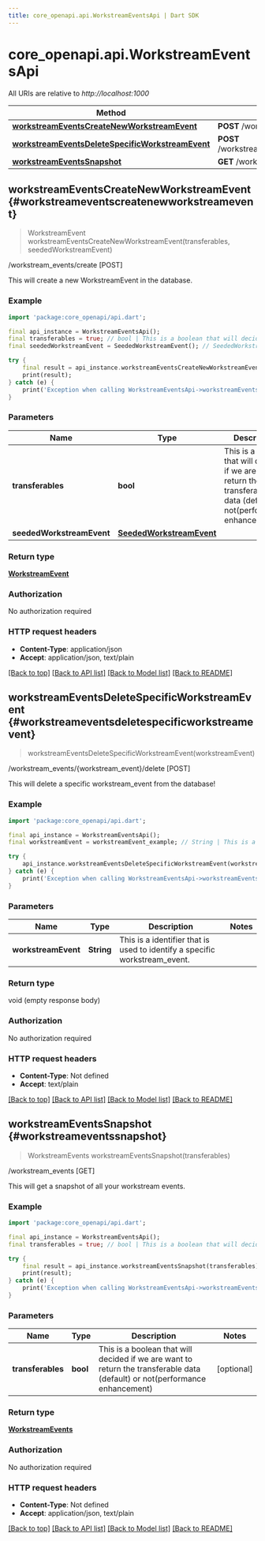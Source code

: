 ```yaml
---
title: core_openapi.api.WorkstreamEventsApi | Dart SDK
---
```


# core_openapi.api.WorkstreamEventsApi

All URIs are relative to *http://localhost:1000*

Method | HTTP request | Description
------------- | ------------- | -------------
[**workstreamEventsCreateNewWorkstreamEvent**](WorkstreamEventsApi.md#workstreameventscreatenewworkstreamevent) | **POST** /workstream_events/create | /workstream_events/create [POST]
[**workstreamEventsDeleteSpecificWorkstreamEvent**](WorkstreamEventsApi.md#workstreameventsdeletespecificworkstreamevent) | **POST** /workstream_events/{workstream_event}/delete | /workstream_events/{workstream_event}/delete [POST]
[**workstreamEventsSnapshot**](WorkstreamEventsApi.md#workstreameventssnapshot) | **GET** /workstream_events | /workstream_events [GET]


## **workstreamEventsCreateNewWorkstreamEvent** {#workstreameventscreatenewworkstreamevent}
> WorkstreamEvent workstreamEventsCreateNewWorkstreamEvent(transferables, seededWorkstreamEvent)

/workstream_events/create [POST]

This will create a new WorkstreamEvent in the database.

### Example
```dart
import 'package:core_openapi/api.dart';

final api_instance = WorkstreamEventsApi();
final transferables = true; // bool | This is a boolean that will decided if we are want to return the transferable data (default) or not(performance enhancement)
final seededWorkstreamEvent = SeededWorkstreamEvent(); // SeededWorkstreamEvent | 

try {
    final result = api_instance.workstreamEventsCreateNewWorkstreamEvent(transferables, seededWorkstreamEvent);
    print(result);
} catch (e) {
    print('Exception when calling WorkstreamEventsApi->workstreamEventsCreateNewWorkstreamEvent: $e\n');
}
```

### Parameters

Name | Type | Description  | Notes
------------- | ------------- | ------------- | -------------
 **transferables** | **bool**| This is a boolean that will decided if we are want to return the transferable data (default) or not(performance enhancement) | [optional] 
 **seededWorkstreamEvent** | [**SeededWorkstreamEvent**](SeededWorkstreamEvent.md)|  | [optional] 

### Return type

[**WorkstreamEvent**](WorkstreamEvent.md)

### Authorization

No authorization required

### HTTP request headers

 - **Content-Type**: application/json
 - **Accept**: application/json, text/plain

[[Back to top]](#) [[Back to API list]](../README.md#documentation-for-api-endpoints) [[Back to Model list]](../README.md#documentation-for-models) [[Back to README]](../README.md)

## **workstreamEventsDeleteSpecificWorkstreamEvent** {#workstreameventsdeletespecificworkstreamevent}
> workstreamEventsDeleteSpecificWorkstreamEvent(workstreamEvent)

/workstream_events/{workstream_event}/delete [POST]

This will delete a specific workstream_event from the database!

### Example
```dart
import 'package:core_openapi/api.dart';

final api_instance = WorkstreamEventsApi();
final workstreamEvent = workstreamEvent_example; // String | This is a identifier that is used to identify a specific workstream_event.

try {
    api_instance.workstreamEventsDeleteSpecificWorkstreamEvent(workstreamEvent);
} catch (e) {
    print('Exception when calling WorkstreamEventsApi->workstreamEventsDeleteSpecificWorkstreamEvent: $e\n');
}
```

### Parameters

Name | Type | Description  | Notes
------------- | ------------- | ------------- | -------------
 **workstreamEvent** | **String**| This is a identifier that is used to identify a specific workstream_event. | 

### Return type

void (empty response body)

### Authorization

No authorization required

### HTTP request headers

 - **Content-Type**: Not defined
 - **Accept**: text/plain

[[Back to top]](#) [[Back to API list]](../README.md#documentation-for-api-endpoints) [[Back to Model list]](../README.md#documentation-for-models) [[Back to README]](../README.md)

## **workstreamEventsSnapshot** {#workstreameventssnapshot}
> WorkstreamEvents workstreamEventsSnapshot(transferables)

/workstream_events [GET]

This will get a snapshot of all your workstream events.

### Example
```dart
import 'package:core_openapi/api.dart';

final api_instance = WorkstreamEventsApi();
final transferables = true; // bool | This is a boolean that will decided if we are want to return the transferable data (default) or not(performance enhancement)

try {
    final result = api_instance.workstreamEventsSnapshot(transferables);
    print(result);
} catch (e) {
    print('Exception when calling WorkstreamEventsApi->workstreamEventsSnapshot: $e\n');
}
```

### Parameters

Name | Type | Description  | Notes
------------- | ------------- | ------------- | -------------
 **transferables** | **bool**| This is a boolean that will decided if we are want to return the transferable data (default) or not(performance enhancement) | [optional] 

### Return type

[**WorkstreamEvents**](WorkstreamEvents.md)

### Authorization

No authorization required

### HTTP request headers

 - **Content-Type**: Not defined
 - **Accept**: application/json, text/plain

[[Back to top]](#) [[Back to API list]](../README.md#documentation-for-api-endpoints) [[Back to Model list]](../README.md#documentation-for-models) [[Back to README]](../README.md)

